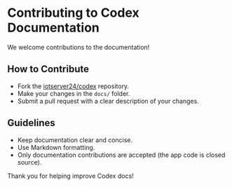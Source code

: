 # Contributing to Codex Documentation

We welcome contributions to the documentation!

## How to Contribute
- Fork the [iotserver24/codex](https://github.com/iotserver24/codex.git) repository.
- Make your changes in the `docs/` folder.
- Submit a pull request with a clear description of your changes.

## Guidelines
- Keep documentation clear and concise.
- Use Markdown formatting.
- Only documentation contributions are accepted (the app code is closed source).

Thank you for helping improve Codex docs! 